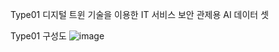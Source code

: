 Type01 디지털 트윈 기술을 이용한 IT 서비스 보안 관제용 AI 데이터 셋

Type01 구성도
![image](https://user-images.githubusercontent.com/44902157/218399684-ab176b81-a5d3-4a6f-a275-35485f8cf18e.png)

